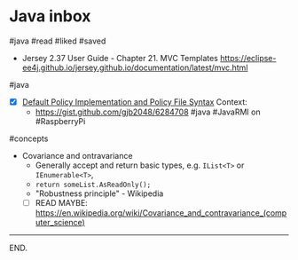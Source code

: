 # Java inbox

#java #read #liked #saved
- Jersey 2.37 User Guide - Chapter 21. MVC Templates
https://eclipse-ee4j.github.io/jersey.github.io/documentation/latest/mvc.html

#java
- [x] [Default Policy Implementation and Policy File Syntax](https://docs.oracle.com/javase/7/docs/technotes/guides/security/PolicyFiles.html)
Context:
    * https://gist.github.com/gjb2048/6284708
    #java #JavaRMI on #RaspberryPi

#concepts
- Covariance and ontravariance
    - Generally accept and return basic types, e.g. `IList<T>` or `IEnumerable<T>`, 
    - `return someList.AsReadOnly();`
    - "Robustness principle" - Wikipedia
    - [ ] READ MAYBE:
    https://en.wikipedia.org/wiki/Covariance_and_contravariance_(computer_science)

---

END.
